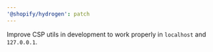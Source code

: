 ```yaml
---
'@shopify/hydrogen': patch
---
```


Improve CSP utils in development to work properly in `localhost` and `127.0.0.1`.
